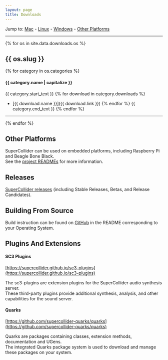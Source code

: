 ```yaml
---
layout: page
title: Downloads
---
```


Jump to:
[Mac](#mac) - [Linux](#linux) - [Windows](#windows) - [Other Platforms](#other-platforms)

------

{% for os in site.data.downloads.os %}
## {{ os.slug }}
{% for category in os.categories %}
#### {{ category.name | capitalize }}
{{ category.start_text }}
{% for download in category.downloads %}
- [{{ download.name }}]({{ download.link }})
{% endfor %}
{{ category.end_text }}
{% endfor %}
------
{% endfor %}

## Other Platforms

SuperCollider can be used on embedded platforms, including Raspberry Pi and Beagle Bone Black.  
See the [project READMEs](https://github.com/supercollider/supercollider) for more information.

## Releases

[SuperCollider releases](https://github.com/supercollider/supercollider/releases) (including Stable Releases, Betas, and Release Candidates).

## Building From Source

Build instruction can be found on [GitHub](https://github.com/supercollider/supercollider) in the README corresponding to your Operating System.

## Plugins And Extensions

#### SC3 Plugins

[https://supercollider.github.io/sc3-plugins](https://supercollider.github.io/sc3-plugins)

The sc3-plugins are extension plugins for the SuperCollider audio synthesis server.  
These third-party plugins provide additional synthesis, analysis, and other capabilities for the sound server.

#### Quarks

[https://github.com/supercollider-quarks/quarks](https://github.com/supercollider-quarks/quarks)

Quarks are packages containing classes, extension methods, documentation and UGens.  
The integrated Quarks package system is used to download and manage these packages on your system.
